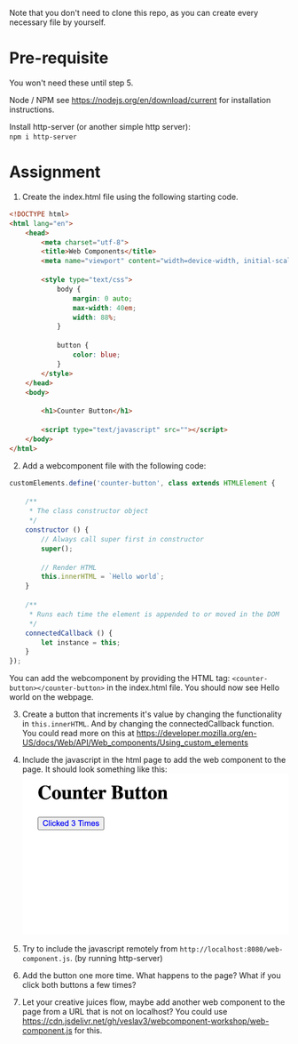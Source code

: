 Note that you don't need to clone this repo, as you can create every necessary file by yourself.

# Pre-requisite

You won't need these until step 5.

Node / NPM see https://nodejs.org/en/download/current for installation instructions.

Install http-server (or another simple http server):  
`npm i http-server`

# Assignment

1. Create the index.html file using the following starting code.

```HTML
<!DOCTYPE html>
<html lang="en">
	<head>
		<meta charset="utf-8">
		<title>Web Components</title>
		<meta name="viewport" content="width=device-width, initial-scale=1.0">

		<style type="text/css">
			body {
				margin: 0 auto;
				max-width: 40em;
				width: 88%;
			}

            button {
                color: blue;
            }
		</style>
	</head>
	<body>

		<h1>Counter Button</h1>
        
        <script type="text/javascript" src=""></script>
	</body>
</html>
```

2. Add a webcomponent file with the following code:
```Javascript
customElements.define('counter-button', class extends HTMLElement {

    /**
     * The class constructor object
     */
    constructor () {
        // Always call super first in constructor
        super();

        // Render HTML
        this.innerHTML = `Hello world`;
    }

    /**
     * Runs each time the element is appended to or moved in the DOM
     */
    connectedCallback () {
        let instance = this;
    }
});
```

You can add the webcomponent by providing the HTML tag: `<counter-button></counter-button>` in the index.html file. You should now see Hello world on the webpage.

3. Create a button that increments it's value by changing the functionality in `this.innerHTML`. And by changing the connectedCallback function. You could read more on this at https://developer.mozilla.org/en-US/docs/Web/API/Web_components/Using_custom_elements

4. Include the javascript in the html page to add the web component to the page. It should look something like this:
![Initial result](./images/initial-result.png)  

5. Try to include the javascript remotely from `http://localhost:8080/web-component.js`. (by running http-server)

6. Add the button one more time. What happens to the page? What if you click both buttons a few times?

7. Let your creative juices flow, maybe add another web component to the page from a URL that is not on localhost?
You could use https://cdn.jsdelivr.net/gh/veslav3/webcomponent-workshop/web-component.js for this.